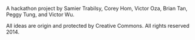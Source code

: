 A hackathon project by Samier Trabilsy, Corey Hom, Victor Oza, Brian Tan, Peggy Tung, and Victor Wu.

All ideas are origin and protected by Creative Commons. All rights reserved 2014.
